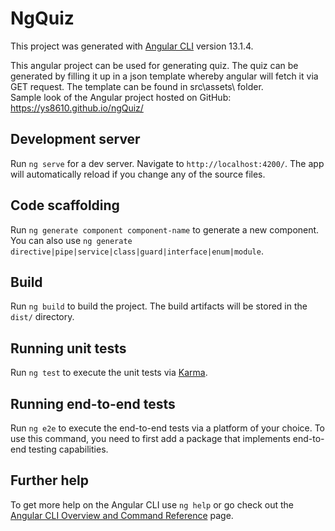 # NgQuiz

This project was generated with [Angular CLI](https://github.com/angular/angular-cli) version 13.1.4.  

This angular project can be used for generating quiz. The quiz can be generated by filling it up in a json template whereby angular will fetch it via GET request. The template can be found in src\assets\ folder.  
Sample look of the Angular project hosted on GitHub: https://ys8610.github.io/ngQuiz/  

## Development server

Run `ng serve` for a dev server. Navigate to `http://localhost:4200/`. The app will automatically reload if you change any of the source files.

## Code scaffolding

Run `ng generate component component-name` to generate a new component. You can also use `ng generate directive|pipe|service|class|guard|interface|enum|module`.

## Build

Run `ng build` to build the project. The build artifacts will be stored in the `dist/` directory.

## Running unit tests

Run `ng test` to execute the unit tests via [Karma](https://karma-runner.github.io).

## Running end-to-end tests

Run `ng e2e` to execute the end-to-end tests via a platform of your choice. To use this command, you need to first add a package that implements end-to-end testing capabilities.

## Further help

To get more help on the Angular CLI use `ng help` or go check out the [Angular CLI Overview and Command Reference](https://angular.io/cli) page.
